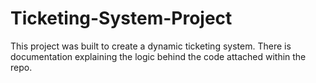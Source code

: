 # Ticketing-System-Project
This project was built to create a dynamic ticketing system.
There is documentation explaining the logic behind the code attached within the repo. 
